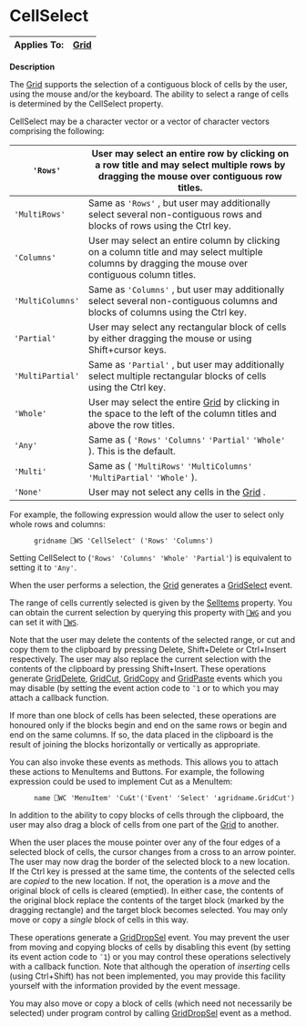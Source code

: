 




<h1 class="heading"><span class="name">CellSelect</span></h1>

| Applies To: | [Grid](../a-z/grid.md) |
| --- | ---  |


**Description**


The [Grid](../a-z/grid.md) supports the selection of a contiguous block of cells by the user, using the mouse and/or the keyboard. The ability to select a range of cells is determined by the CellSelect property.




CellSelect may be a character vector or a vector of character vectors comprising the following:


| `'Rows'` | User may select an entire row by clicking on a row title and may select multiple rows by dragging the mouse over contiguous row titles. |
| --- | ---  |
| `'MultiRows'` | Same as `'Rows'` , but user may additionally select several non-contiguous rows and blocks of rows using the Ctrl key. |
| `'Columns'` | User may select an entire column by clicking on a column title and may select multiple columns by dragging the mouse over contiguous column titles. |
| `'MultiColumns'` | Same as `'Columns'` , but user may additionally select several non-contiguous columns and blocks of columns using the Ctrl key. |
| `'Partial'` | User may select any rectangular block of cells by either dragging the mouse or using Shift+cursor keys. |
| `'MultiPartial'` | Same as `'Partial'` , but user may additionally select multiple rectangular blocks of cells using the Ctrl key. |
| `'Whole'` | User may select the entire [Grid](../a-z/grid.md) by clicking in the space to the left of the column titles and above the row titles. |
| `'Any'` | Same as ( `'Rows'` `'Columns'` `'Partial'` `'Whole'` ). This is the default. |
| `'Multi'` | Same as ( `'MultiRows'` `'MultiColumns'` `'MultiPartial'` `'Whole'` ). |
| `'None'` | User may not select any cells in the [Grid](../a-z/grid.md) . |




For example, the following expression would allow the user to select only whole rows and columns:
```apl
      gridname ⎕WS 'CellSelect' ('Rows' 'Columns')
```



Setting CellSelect to (`'Rows' 'Columns' 'Whole' 'Partial'`) is equivalent to setting it to `'Any'`.


When the user performs a selection, the [Grid](../a-z/grid.md) generates a [GridSelect](../a-z/gridselect.md) event.


The range of cells currently selected is given by the [SelItems](../a-z/selitems.md) property. You can obtain the current selection by querying this property with [`⎕WG`](../../Language/System%20Functions/wg.htm) and you can set it with [`⎕WS`](../../Language/System%20Functions/ws.htm).


Note that the user may delete the contents of the selected range, or cut and copy them to the clipboard by pressing Delete, Shift+Delete or Ctrl+Insert respectively. The user may also replace the current selection with the contents of the clipboard by pressing Shift+Insert.  These operations generate [GridDelete](../a-z/griddelete.md), [GridCut](../a-z/gridcut.md), [GridCopy](../a-z/gridcopy.md) and [GridPaste](../a-z/gridpaste.md) events which you may disable (by setting the event action code to `¯1` or to which you may attach a callback function.


If more than one block of cells has been selected, these operations are honoured only if the blocks begin and end on the same rows or begin and end on the same columns. If so, the data placed in the clipboard is the result of joining the blocks horizontally or vertically as appropriate.



You can also invoke these events as methods. This allows you to attach these actions to MenuItems and Buttons. For example, the following expression could be used to implement Cut as a MenuItem:
```apl
      name ⎕WC 'MenuItem' 'Cu&t'('Event' 'Select' '⍎gridname.GridCut')
```



In addition to the ability to copy blocks of cells through the clipboard, the user may also drag a block of cells from one part of the [Grid](../a-z/grid.md) to another.


When the user places the mouse pointer over any of the four edges of a selected block of cells, the cursor changes from a cross to an arrow pointer. The user may now drag the border of the selected block to a new location. If the Ctrl key is pressed at the same time, the contents of the selected cells are *copied* to the new location. If not, the operation is a *move* and the original block of cells is cleared (emptied). In either case, the contents of the original block replace the contents of the target block (marked by the dragging rectangle) and the target block becomes selected. You may only move or copy a *single* block of cells in this way.


These operations generate a [GridDropSel](../a-z/griddropsel.md) event. You may prevent the user from moving and copying blocks of cells by disabling this event (by setting its event action code to `¯1`) or you may control these operations selectively with a callback function. Note that although the operation of *inserting* cells (using Ctrl+Shift) has not been implemented, you may provide this facility yourself with the information provided by the event message.


You may also move or copy a block of cells (which need not necessarily be selected) under program control by calling [GridDropSel](../a-z/griddropsel.md) event as a method.


